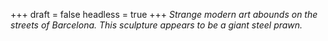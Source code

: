 
+++
draft = false
headless = true
+++
_Strange modern art abounds on the streets of Barcelona. This sculpture appears to be a giant steel prawn._
